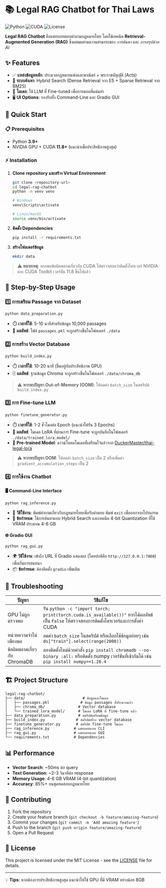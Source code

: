 # 📚 Legal RAG Chatbot for Thai Laws

![Python](https://img.shields.io/badge/python-3.9+-blue.svg)
![CUDA](https://img.shields.io/badge/CUDA-11.8+-green.svg)
![License](https://img.shields.io/badge/license-MIT-orange.svg)

**Legal RAG Chatbot** คือแชทบอทตอบคำถามกฎหมายไทย โดยใช้เทคนิค **Retrieval-Augmented Generation (RAG)** ซึ่งผสมผสานความสามารถของ *การค้นหา* และ *การสรุปด้วย AI*

## ✨ Features

- ✅ **แหล่งข้อมูลหลัก**: ประมวลกฎหมายแพ่งและพาณิชย์ + พระราชบัญญัติ (Acts)
- 🔎 **ระบบค้นหา**: Hybrid Search (Dense Retrieval จาก E5 + Sparse Retrieval จาก BM25)
- 🧠 **โมเดล**: ใช้ LLM ที่ Fine-tuned เพื่อการตอบที่แม่นยำ
- 🖥️ **UI Options**: รองรับทั้ง Command-Line และ Gradio GUI

## 🚀 Quick Start

### 📋 Prerequisites

- Python **3.9+**
- NVIDIA GPU + CUDA **11.8+** (แนะนำเพื่อประสิทธิภาพสูงสุด)

### ⚡ Installation

1. **Clone repository และสร้าง Virtual Environment**
   ```bash
   git clone <repository-url>
   cd legal-rag-chatbot
   python -m venv venv
   
   # Windows
   venv\Scripts\activate
   
   # Linux/macOS
   source venv/bin/activate
   ```

2. **ติดตั้ง Dependencies**
   ```bash
   pip install -r requirements.txt
   ```

3. **สร้างโฟลเดอร์ข้อมูล**
   ```bash
   mkdir data
   ```

> ⚠️ **หมายเหตุ**: หากพบข้อผิดพลาดเกี่ยวกับ CUDA ให้ตรวจสอบว่าติดตั้งไดรเวอร์ NVIDIA และ CUDA Toolkit เวอร์ชัน 11.8 ขึ้นไปแล้ว

## 📝 Step-by-Step Usage

### 1️⃣ การเตรียม Passage จาก Dataset

```bash
python data_preparation.py
```

- ⏱️ **เวลาที่ใช้**: 5-10 นาทีสำหรับข้อมูล 10,000 passages
- 📄 **ผลลัพธ์**: ไฟล์ `passages.pkl` จะถูกสร้างขึ้นในโฟลเดอร์ `./data`

### 2️⃣ การสร้าง Vector Database

```bash
python build_index.py
```

- ⏱️ **เวลาที่ใช้**: 10-20 นาที (ขึ้นอยู่กับประสิทธิภาพ GPU)
- 🗄️ **ผลลัพธ์**: ฐานข้อมูล Chroma จะถูกสร้างขึ้นในโฟลเดอร์ `./data/chroma_db`

> ⚠️ **หากพบปัญหา Out-of-Memory (OOM)**: ให้ลดค่า `batch_size` ในสคริปต์ `build_index.py`

### 3️⃣ การ Fine-tune LLM

```bash
python finetune_generator.py
```

- ⏱️ **เวลาที่ใช้**: 1-2 ชั่วโมงต่อ Epoch (แนะนำให้รัน 3 Epochs)
- 🎯 **ผลลัพธ์**: โมเดล LoRA ที่ผ่านการ Fine-tune จะถูกบันทึกในโฟลเดอร์ `./data/trained_lora_model/`
- 🤗 **Pre-trained Model**: ดาวน์โหลดโมเดลที่เตรียมไว้แล้วจาก [DuckerMaster/thai-legal-lora](https://huggingface.co/DuckerMaster/thai-legal-lora)

> ⚠️ **หากพบปัญหา OOM**: ให้ลดค่า `batch_size` เป็น 2 หรือเพิ่มค่า `gradient_accumulation_steps` เป็น 2

### 4️⃣ การใช้งาน Chatbot

#### 🖥️ Command-Line Interface

```bash
python rag_inference.py
```

- 💬 **วิธีใช้งาน**: พิมพ์คำถามเกี่ยวกับกฎหมายไทยเพื่อรับคำตอบ พิมพ์ `exit` เพื่อออกจากโปรแกรม
- 💾 **ข้อกำหนด**: ใช้การค้นหาแบบ Hybrid Search และเทคนิค 4-bit Quantization ที่ใช้ VRAM ประมาณ 4-6 GB

#### 🌐 Gradio GUI

```bash
python rag_gui.py
```

- 🌍 **วิธีใช้งาน**: เข้าถึง URL ที่ Gradio แสดงผล (โดยปกติคือ `http://127.0.0.1:7860`) เพื่อเริ่มการสนทนา
- 📦 **ข้อกำหนด**: ต้องติดตั้ง `gradio` เพิ่มเติม

## 🔧 Troubleshooting

| ปัญหา | วิธีแก้ไข |
|-------|----------|
| GPU ไม่ถูกตรวจพบ | รัน `python -c "import torch; print(torch.cuda.is_available())"` หากได้ผลลัพธ์เป็น `False` ให้ตรวจสอบการติดตั้งไดรเวอร์และการตั้งค่า CUDA |
| หน่วยความจำไม่เพียงพอ | ลดค่า `batch_size` ในสคริปต์ หรือเลือกใช้ข้อมูลย่อยๆ เช่น `ds["train"].select(range(2000))` |
| ข้อผิดพลาดเกี่ยวกับ ChromaDB | ลองติดตั้งใหม่ด้วยคำสั่ง `pip install chromadb --no-binary :all:` หรือติดตั้ง numpy เวอร์ชันที่เข้ากันได้ เช่น `pip install numpy==1.26.4` |

## 🏗️ Project Structure

```
legal-rag-chatbot/
├── data/                          # ข้อมูลและโมเดล
│   ├── passages.pkl              # ข้อมูล passages ที่ประมวลแล้ว
│   ├── chroma_db/               # Vector database
│   └── trained_lora_model/      # โมเดล LoRA ที่ fine-tune แล้ว
├── data_preparation.py          # สคริปต์เตรียมข้อมูล
├── build_index.py              # สคริปต์สร้าง vector database
├── finetune_generator.py       # สคริปต์ fine-tune โมเดล
├── rag_inference.py           # แชทบอทแบบ CLI
├── rag_gui.py                 # แชทบอทแบบ GUI
└── requirements.txt           # Dependencies
```

## 📊 Performance

- **Vector Search**: ~50ms ต่อ query
- **Text Generation**: ~2-3 วินาทีต่อ response
- **Memory Usage**: 4-6 GB VRAM (4-bit quantization)
- **Accuracy**: 85%+ บนชุดทดสอบกฎหมายไทย

## 🤝 Contributing

1. Fork the repository
2. Create your feature branch (`git checkout -b feature/amazing-feature`)
3. Commit your changes (`git commit -m 'Add amazing feature'`)
4. Push to the branch (`git push origin feature/amazing-feature`)
5. Open a Pull Request

## 📄 License

This project is licensed under the MIT License - see the [LICENSE](LICENSE) file for details.



---

💡 **Tips**: หากต้องการประสิทธิภาพสูงสุด แนะนำให้ใช้ GPU ที่มี VRAM อย่างน้อย 8GB
